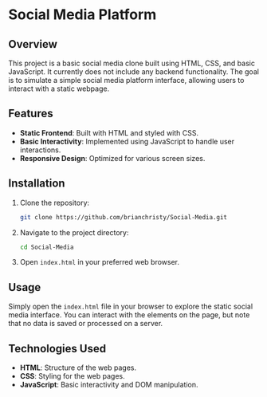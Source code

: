 # Social Media Platform

## Overview

This project is a basic social media clone built using HTML, CSS, and basic JavaScript. It currently does not include any backend functionality. The goal is to simulate a simple social media platform interface, allowing users to interact with a static webpage.

## Features

- **Static Frontend**: Built with HTML and styled with CSS.
- **Basic Interactivity**: Implemented using JavaScript to handle user interactions.
- **Responsive Design**: Optimized for various screen sizes.

## Installation

1. Clone the repository:
   ```bash
   git clone https://github.com/brianchristy/Social-Media.git
   ```
2. Navigate to the project directory:
   ```bash
   cd Social-Media
   ```
3. Open `index.html` in your preferred web browser.

## Usage

Simply open the `index.html` file in your browser to explore the static social media interface. You can interact with the elements on the page, but note that no data is saved or processed on a server.

## Technologies Used

- **HTML**: Structure of the web pages.
- **CSS**: Styling for the web pages.
- **JavaScript**: Basic interactivity and DOM manipulation.
